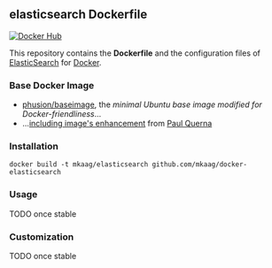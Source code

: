 ## elasticsearch Dockerfile

[![Docker Hub](https://img.shields.io/badge/docker-swcc%2Fdocker--elasticsearch-blue.svg?style=flat)](https://registry.hub.docker.com/u/swcc/docker-elasticsearch/)

This repository contains the **Dockerfile** and the configuration files of [ElasticSearch](http://www.elasticsearch.org/) for [Docker](https://www.docker.com/).

### Base Docker Image

* [phusion/baseimage](https://github.com/phusion/baseimage-docker), the *minimal Ubuntu base image modified for Docker-friendliness*...
* ...[including image's enhancement](https://github.com/racker/docker-ubuntu-with-updates) from [Paul Querna](https://journal.paul.querna.org/articles/2013/10/15/docker-ubuntu-on-rackspace/)

### Installation

`docker build -t mkaag/elasticsearch github.com/mkaag/docker-elasticsearch`

### Usage

   TODO once stable
   
### Customization
   TODO once stable
